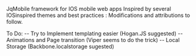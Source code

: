 JqMobile framework for IOS mobile web apps
Inspired by several IOSinspired themes and best practices :
Modifications and attributions to follow.


To Do:
-- Try to Implement templating easier (Hogan.JS suggested)
-- Animations and Page transition (Viper seems to do the trick)
-- Local Storage (Backbone.localstorage sugested)
